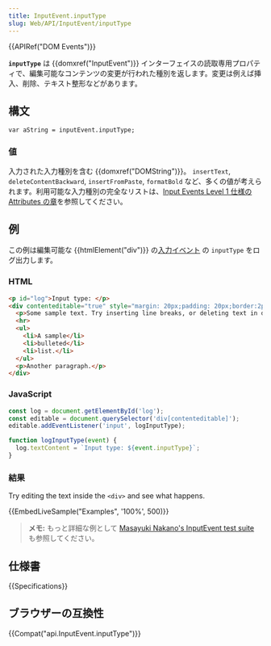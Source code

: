 ```yaml
---
title: InputEvent.inputType
slug: Web/API/InputEvent/inputType
---
```


{{APIRef("DOM Events")}}

**`inputType`** は {{domxref("InputEvent")}} インターフェイスの読取専用プロパティで、編集可能なコンテンツの変更が行われた種別を返します。変更は例えば挿入、削除、テキスト整形などがあります。

## 構文

```
var aString = inputEvent.inputType;
```

### 値

入力された入力種別を含む {{domxref("DOMString")}}。 `insertText`, `deleteContentBackward`, `insertFromPaste`, `formatBold` など、多くの値が考えられます。利用可能な入力種別の完全なリストは、[Input Events Level 1 仕様の Attributes の章](https://rawgit.com/w3c/input-events/v1/index.html#interface-InputEvent-Attributes)を参照してください。

## 例

この例は編集可能な {{htmlElement("div")}} の[入力イベント](/ja/docs/Web/API/HTMLElement/input_event) の `inputType` をログ出力します。

### HTML

```html
<p id="log">Input type: </p>
<div contenteditable="true" style="margin: 20px;padding: 20px;border:2px dashed red;">
  <p>Some sample text. Try inserting line breaks, or deleting text in different ways, or pasting different content in.</p>
  <hr>
  <ul>
    <li>A sample</li>
    <li>bulleted</li>
    <li>list.</li>
  </ul>
  <p>Another paragraph.</p>
</div>
```

### JavaScript

```js
const log = document.getElementById('log');
const editable = document.querySelector('div[contenteditable]');
editable.addEventListener('input', logInputType);

function logInputType(event) {
  log.textContent = `Input type: ${event.inputType}`;
}
```

### 結果

Try editing the text inside the `<div>` and see what happens.

{{EmbedLiveSample("Examples", '100%', 500)}}

> **メモ:** もっと詳細な例として [Masayuki Nakano's InputEvent test suite](https://d-toybox.com/studio/lib/input_event_viewer.html) も参照してください。

## 仕様書

{{Specifications}}

## ブラウザーの互換性

{{Compat("api.InputEvent.inputType")}}
